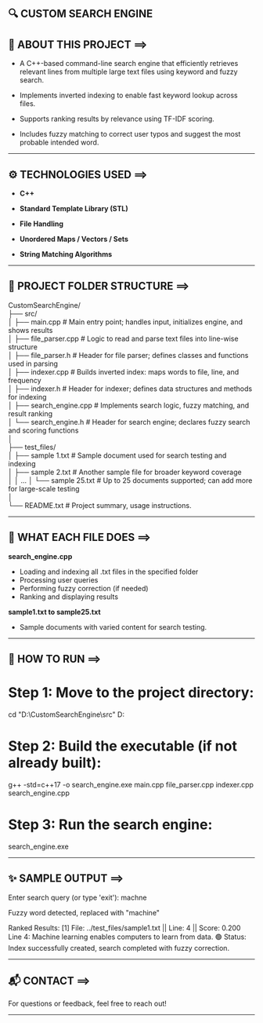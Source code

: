 ## 🔍 CUSTOM SEARCH ENGINE

## 🧠 ABOUT THIS PROJECT ==>

- A C++-based command-line search engine that efficiently retrieves relevant lines from multiple large text files using keyword and fuzzy search.

- Implements inverted indexing to enable fast keyword lookup across files.

- Supports ranking results by relevance using TF-IDF scoring.

- Includes fuzzy matching to correct user typos and suggest the most probable intended word.

---

## ⚙ TECHNOLOGIES USED ==>

- **C++**

- **Standard Template Library (STL)**

- **File Handling**

- **Unordered Maps / Vectors / Sets**

- **String Matching Algorithms**

---

## 📁 PROJECT FOLDER STRUCTURE ==>

CustomSearchEngine/<br>
├── src/<br>
│   ├── main.cpp              # Main entry point; handles input, initializes engine, and shows results<br>
│   ├── file_parser.cpp       # Logic to read and parse text files into line-wise structure<br>
│   ├── file_parser.h         # Header for file parser; defines classes and functions used in parsing<br>
│   ├── indexer.cpp           # Builds inverted index: maps words to file, line, and frequency<br>
│   ├── indexer.h             # Header for indexer; defines data structures and methods for indexing<br>
│   ├── search_engine.cpp     # Implements search logic, fuzzy matching, and result ranking<br>
│   └── search_engine.h       # Header for search engine; declares fuzzy search and scoring functions<br>
│<br>
├── test_files/<br>
│   ├── sample  1.txt         # Sample document used for search testing and indexing<br>
│   ├── sample  2.txt         # Another sample file for broader keyword coverage<br>
│   │   ...
│   └── sample 25.txt         # Up to 25 documents supported; can add more for large-scale testing<br>
│<br>
└── README.txt                # Project summary, usage instructions.

---

## 📝 WHAT EACH FILE DOES ==>

**search_engine.cpp**
- Loading and indexing all .txt files in the specified folder
- Processing user queries
- Performing fuzzy correction (if needed)
- Ranking and displaying results

**sample1.txt to sample25.txt**
- Sample documents with varied content for search testing.

---

## 🚀 HOW TO RUN ==>

# Step 1: Move to the project directory:
cd "D:\CustomSearchEngine\src"
D:

# Step 2: Build the executable (if not already built):
g++ -std=c++17 -o search_engine.exe main.cpp file_parser.cpp indexer.cpp search_engine.cpp

# Step 3: Run the search engine:
search_engine.exe

---

## ✨ SAMPLE OUTPUT ==>

Enter search query (or type 'exit'): machne

Fuzzy word detected, replaced with "machine"

Ranked Results:
[1] File: ../test_files/sample1.txt    ||    Line: 4    ||    Score: 0.200
Line 4: Machine learning enables computers to learn from data.
🟢 Status: Index successfully created, search completed with fuzzy correction.

---

## 📬 CONTACT ==>

For questions or feedback, feel free to reach out!


---
